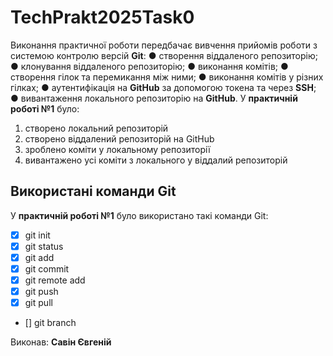 # TechPrakt2025Task0
Виконання практичної роботи передбачає вивчення прийомів роботи з
системою контролю версій **Git**:
● створення віддаленого репозиторію;
● клонування віддаленого репозиторію;
● виконання комітів;
● створення гілок та перемикання між ними;
● виконання комітів у різних гілках;
● аутентифікація на **GitHub** за допомогою токена та через **SSH**;
● вивантаження локального репозиторію на **GitHub**.
У **практичній роботі №1** було:
1. створено локальний репозиторій
2. створено віддалений репозиторій на GitHub
3. зроблено коміти у локальному репозиторії
4. вивантажено усі коміти з локального у віддалий репозиторій
## Використані команди Git
У **практичній роботі №1** було використано такі команди Git:
- [X] git init
- [X] git status
- [X] git add
- [X] git commit
- [X] git remote add
- [X] git push
- [X] git pull
- [] git branch

Виконав: **Савін Євгеній**